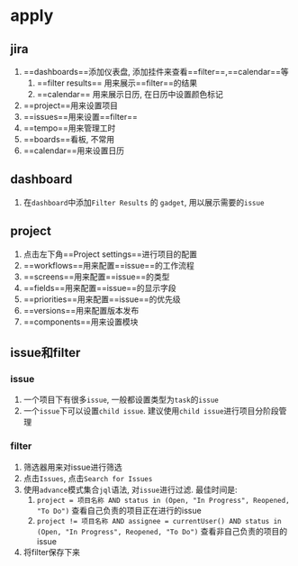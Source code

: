# apply


## jira
1. ==dashboards==添加仪表盘, 添加挂件来查看==filter==,==calendar==等
   1. ==filter results== 用来展示==filter==的结果
   2. ==calendar== 用来展示日历, 在日历中设置颜色标记
2. ==project==用来设置项目
3. ==issues==用来设置==filter==
4. ==tempo==用来管理工时
5. ==boards==看板, 不常用
6. ==calendar==用来设置日历


## dashboard
1. 在`dashboard`中添加`Filter Results` 的 `gadget`, 用以展示需要的`issue`


## project
1. 点击左下角==Project settings==进行项目的配置
2. ==workflows==用来配置==issue==的工作流程
3. ==screens==用来配置==issue==的类型
4. ==fields==用来配置==issue==的显示字段
5. ==priorities==用来配置==issue==的优先级
6. ==versions==用来配置版本发布
7. ==components==用来设置模块



## issue和filter
### issue
1. 一个项目下有很多`issue`, 一般都设置类型为`task`的`issue`
2. 一个`issue`下可以设置`child issue`.
    建议使用`child issue`进行项目分阶段管理

### filter
1. 筛选器用来对issue进行筛选
2. 点击`Issues`, 点击`Search for Issues`
3. 使用`advance`模式集合`jql`语法, 对`issue`进行过滤. 最佳时间是:
   1. `project = 项目名称 AND status in (Open, "In Progress", Reopened, "To Do")` 查看自己负责的项目正在进行的issue
   2. `project != 项目名称 AND assignee = currentUser() AND status in (Open, "In Progress", Reopened, "To Do")` 查看非自己负责的项目的issue
4. 将filter保存下来


